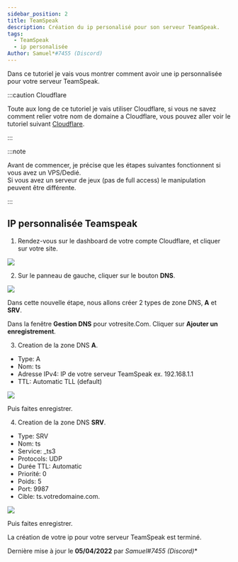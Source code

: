 ```yaml
---
sidebar_position: 2
title: TeamSpeak
description: Création du ip personalisé pour son serveur TeamSpeak.
tags:
  - TeamSpeak
  - ip personalisée
Author: Samuel*#7455 (Discord)
---
```


Dans ce tutoriel je vais vous montrer comment avoir une ip personnalisée pour votre serveur TeamSpeak.

:::caution Cloudflare

Toute aux long de ce tutoriel je vais utiliser Cloudflare, si vous ne savez comment relier votre nom de domaine a Cloudflare, vous pouvez aller voir le tutoriel suivant <a href="../../Nom-de-domaine/cloudflare" target="_blank">Cloudflare</a>.

:::

:::note

Avant de commencer, je précise que les étapes suivantes fonctionnent si vous avez un VPS/Dedié.<br/>
Si vous avez un serveur de jeux (pas de full access) le manipulation peuvent être différente.

:::

## IP personnalisée Teamspeak

1. Rendez-vous sur le dashboard de votre compte Cloudflare, et cliquer sur votre site.

![](https://media.tutorapide.xyz/ihhkqqfqpa16.png)

2. Sur le panneau de gauche, cliquer sur le bouton **DNS**.

![](https://media.tutorapide.xyz/fl3fgbg6wn6o.png)

Dans cette nouvelle étape, nous allons créer 2 types de zone DNS, **A** et **SRV**.

Dans la fenêtre **Gestion DNS** pour votresite.Com. Cliquer sur **Ajouter un enregistrement**.

3. Creation de la zone DNS **A**.

  - Type: A
  - Nom: ts
  - Adresse IPv4: IP de votre serveur TeamSpeak ex. 192.168.1.1
  - TTL: Automatic TLL (default)

![](https://media.tutorapide.xyz/7fzpvxvt248s.png)

Puis faites enregistrer.

4. Creation de la zone DNS **SRV**.

  - Type: SRV
  - Nom: ts
  - Service: _ts3
  - Protocols: UDP
  - Durée TTL: Automatic
  - Priorité: 0
  - Poids: 5
  - Port: 9987
  - Cible: ts.votredomaine.com.

  ![](https://media.tutorapide.xyz/t1b3cxzhlxqd.png)

Puis faites enregistrer.

  La création de votre ip pour votre serveur TeamSpeak est terminé.

  Dernière mise à jour le **05/04/2022** par **Samuel*#7455 (Discord)**